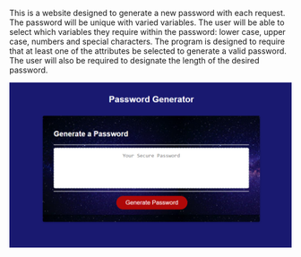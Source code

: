 This is a website designed to generate a new password with each request. The password will be unique with varied variables. The user will be able to select which variables they require within the password: lower case, upper case, numbers and special characters. The program is designed to require that at least one of the attributes be selected to generate a valid password. The user will also be required to designate the length of the desired password. 

<img src="screenshot_of_generator.png">